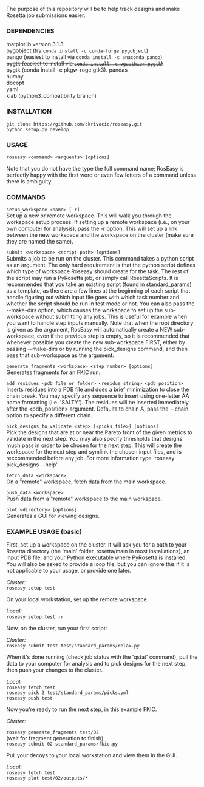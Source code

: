 The purpose of this repository will be to help track designs and make Rosetta 
job submissions easier. 


### DEPENDENCIES

matplotlib version 3.1.3  
pygobject (try `conda install -c conda-forge pygobject`)  
pango (easiest to install via `conda install -c anaconda pango`)  
~~pygtk (easiest to install via `conda install -c vgauthier pygtk`)~~  
pygtk (conda install -c pkgw-roge gtk3). 
pandas  
numpy  
docopt  
yaml  
klab (python3_compatibility branch)  


### INSTALLATION


`git clone https://github.com/ckrivacic/roseasy.git`  
`python setup.py develop`  

### USAGE  

`roseasy <command> <arguents> [options]`

  Note that you do not have the type the full command name; RosEasy is perfectly 
  happy with the first word or even few letters of a command unless there is 
  ambiguity.


### COMMANDS  

`setup_workspace <name> [-r]`  
  Set up a new or remote workspace. This will walk you through the workspace
  setup process. If setting up a remote workspace (i.e., on your own 
  computer for analysis), pass the -r option. This will set up a link between 
  the new workspace and the workspace on the cluster (make sure they are named 
  the same).


`submit <workspace> <script path> [options]`  
  Submits a job to be run on the cluster. This command takes a 
  python script as an argument. The only hard requirement is that the 
  python script defines which type of workspace Roseasy should create 
  for the task. The rest of the script may run a PyRosetta job, or simply 
  call RosettaScripts. It is recommended that you take an existing script 
  (found in standard_params) as a template, as there are a few lines at 
  the beginning of each script that handle figuring out which input file 
  goes with which task number and whether the script should be run in test 
  mode or not. You can also pass the --make-dirs option, which 
  causes the workspace to set up the sub-workspace without submitting any jobs.
  This is useful for example when you want to handle step inputs manually.
  Note that when the root directory is given as the <workspace> argument, 
  RosEasy will automatically create a NEW sub-workspace, even if the previous 
  step is empty, so it is recommended that whenever possible you create the new 
  sub-workspace FIRST, either by passing --make-dirs or by running the 
  pick_designs command, and then pass that sub-workspace as the <workspace> 
  argument.


`generate_fragments <workspace> <step_number> [options]`  
  Generates fragments for an FKIC run.


`add_residues <pdb file or folder> <residue_string> <pdb_position>`  
  Inserts residues into a PDB file and does a brief minimization 
  to close the chain break. You may specify any sequence to insert 
  using one-letter AA name formatting (i.e. 'SALTY'). The residues 
  will be inserted immediately after the <pdb_position> argument. 
  Defaults to chain A, pass the --chain option to specify a different 
  chain.


`pick_designs_to_validate <step> [<picks_file>] [options]`  
  Pick the designs that are at or near the Pareto front of the given metrics to
  validate in the next step. You may also specify thresholds that designs much pass 
  in order to be chosen for the next step. This will create the workspace for the 
  next step and symlink the chosen input files, and is reccommended before any job.
  For more information type 'roseasy pick_designs --help'
  

`fetch_data <workspace>`  
  On a "remote" workspace, fetch data from the main workspace.


`push_data <workspace>`  
  Push data from a "remote" workspace to the main workspace.


`plot <directory> [options]`  
  Generates a GUI for viewing designs.


### EXAMPLE USAGE (basic)

  First, set up a workspace on the cluster. It will ask you for a path to your 
  Rosetta directory (the 'main' folder, rosetta/main in most installations), an 
  input PDB file, and your Python executable where PyRosetta is installed. You 
  will also be asked to provide a loop file, but you can ignore this if it is not 
  applicable to your usage, or provide one later.


*Cluster:*  
`roseasy setup test`


  On your local workstation, set up the remote workspace.

*Local:*  
`roseasy setup test -r`


  Now, on the cluster, run your first script:

*Cluster:*  
`roseasy submit test test/standard_params/relax.py`


  When it's done running (check job status with the 'qstat' command), 
  pull the data to your computer for analysis and to pick designs 
  for the next step, then push your changes to the cluster.

*Local:*  
`roseasy fetch test`  
`roseasy pick 2 test/standard_params/picks.yml`  
`roseasy push test`  


  Now you're ready to run the next step, in this example FKIC.

*Cluster:*

`roseasy generate_fragments test/02`  
(wait for fragment generation to finish)  
`roseasy submit 02 standard_params/fkic.py`  


  Pull your decoys to your local workstation and view them in the GUI.

*Local:*  
`roseasy fetch test`  
`roseasy plot test/02/outputs/*`  
